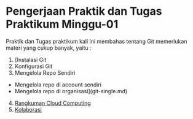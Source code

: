 # Pengerjaan Praktik dan Tugas Praktikum Minggu-01
Praktik dan Tugas praktikum kali ini membahas tentang Git memerlukan materi yang cukup banyak, yaitu :
1. [Instalasi Git
2. Konfigurasi Git
3. Mengelola Repo Sendiri
  * Mengelola repo di account sendiri
  * Mengelola repo di organisasi](git-single.md)
4. [Rangkuman Cloud Computing](rangkuman-cloud-computing.md)
5. [Kolaborasi](git-kolaborasi.md)
